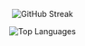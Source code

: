 <p align="center">
  <img src="https://github-readme-streak-stats.herokuapp.com?user=sholikul92&theme=react&date_format=j%20M%5B%20Y%5D" alt="GitHub Streak" />
</p>
<p align="center">
  <img src="https://github-readme-stats.vercel.app/api/top-langs?username=sholikul92&layout=compact&theme=react" alt="Top Languages" />
</p>
